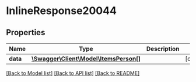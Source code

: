 # InlineResponse20044

## Properties
Name | Type | Description | Notes
------------ | ------------- | ------------- | -------------
**data** | [**\Swagger\Client\Model\ItemsPerson[]**](ItemsPerson.md) |  | [optional] 

[[Back to Model list]](../../README.md#documentation-for-models) [[Back to API list]](../../README.md#documentation-for-api-endpoints) [[Back to README]](../../README.md)


